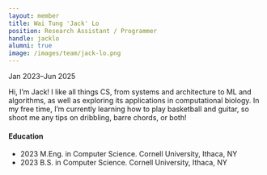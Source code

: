 ```yaml
---
layout: member
title: Wai Tung 'Jack' Lo
position: Research Assistant / Programmer
handle: jacklo
alumni: true
image: /images/team/jack-lo.png
---
```

Jan 2023–Jun 2025

Hi, I’m Jack! I like all things CS, from systems and architecture to ML and algorithms, as well as exploring its applications in computational biology. In my free time, I’m currently learning how to play basketball and guitar, so shoot me any tips on dribbling, barre chords, or both!

#### Education 
* 2023 M.Eng. in Computer Science. Cornell University, Ithaca, NY
* 2023 B.S. in Computer Science. Cornell University, Ithaca, NY

